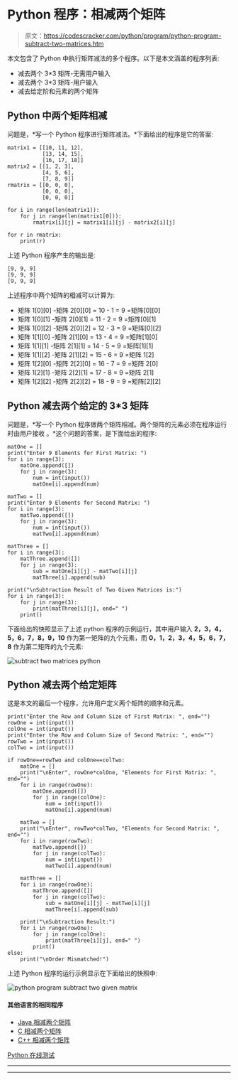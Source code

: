 # Python 程序：相减两个矩阵

> 原文：<https://codescracker.com/python/program/python-program-subtract-two-matrices.htm>

本文包含了 Python 中执行矩阵减法的多个程序。以下是本文涵盖的程序列表:

*   减去两个 3*3 矩阵-无需用户输入
*   减去两个 3*3 矩阵-用户输入
*   减去给定阶和元素的两个矩阵

## Python 中两个矩阵相减

问题是，*写一个 Python 程序进行矩阵减法。*下面给出的程序是它的答案:

```
matrix1 = [[10, 11, 12],
           [13, 14, 15],
           [16, 17, 18]]
matrix2 = [[1, 2, 3],
           [4, 5, 6],
           [7, 8, 9]]
rmatrix = [[0, 0, 0],
           [0, 0, 0],
           [0, 0, 0]]

for i in range(len(matrix1)):
    for j in range(len(matrix1[0])):
        rmatrix[i][j] = matrix1[i][j] - matrix2[i][j]

for r in rmatrix:
    print(r)
```

上述 Python 程序产生的输出是:

```
[9, 9, 9]
[9, 9, 9]
[9, 9, 9]
```

上述程序中两个矩阵的相减可以计算为:

*   矩阵 1[0][0] -矩阵 2[0][0] = 10 - 1 = 9 =矩阵[0][0]
*   矩阵 1[0][1] -矩阵 2[0][1] = 11 - 2 = 9 =矩阵[0][1]
*   矩阵 1[0][2] -矩阵 2[0][2] = 12 - 3 = 9 =矩阵[0][2]
*   矩阵 1[1][0] -矩阵 2[1][0] = 13 - 4 = 9 =矩阵[1][0]
*   矩阵 1[1][1] -矩阵 2[1][1] = 14 - 5 = 9 =矩阵[1][1]
*   矩阵 1[1][2] -矩阵 2[1][2] = 15 - 6 = 9 =矩阵 1[2]
*   矩阵 1[2][0] -矩阵 2[2][0] = 16 - 7 = 9 =矩阵 2[0]
*   矩阵 1[2][1] -矩阵 2[2][1] = 17 - 8 = 9 =矩阵 2[1]
*   矩阵 1[2][2] -矩阵 2[2][2] = 18 - 9 = 9 =矩阵[2][2]

## Python 减去两个给定的 3*3 矩阵

问题是，*写一个 Python 程序做两个矩阵相减。两个矩阵的元素必须在程序运行时由用户接收 。*这个问题的答案，是下面给出的程序:

```
matOne = []
print("Enter 9 Elements for First Matrix: ")
for i in range(3):
    matOne.append([])
    for j in range(3):
        num = int(input())
        matOne[i].append(num)

matTwo = []
print("Enter 9 Elements for Second Matrix: ")
for i in range(3):
    matTwo.append([])
    for j in range(3):
        num = int(input())
        matTwo[i].append(num)

matThree = []
for i in range(3):
    matThree.append([])
    for j in range(3):
        sub = matOne[i][j] - matTwo[i][j]
        matThree[i].append(sub)

print("\nSubtraction Result of Two Given Matrices is:")
for i in range(3):
    for j in range(3):
        print(matThree[i][j], end=" ")
    print()
```

下面给出的快照显示了上述 python 程序的示例运行，其中用户输入 **2，3，4，5，6，7，8，9，10** 作为第一矩阵的九个元素，而 **0，1，2，3，4，5，6，7，8** 作为第二矩阵的九个元素:

![subtract two matrices python](img/6a0718c5945f4bfa45f8237749829f8f.png)

## Python 减去两个给定矩阵

这是本文的最后一个程序，允许用户定义两个矩阵的顺序和元素。

```
print("Enter the Row and Column Size of First Matrix: ", end="")
rowOne = int(input())
colOne = int(input())
print("Enter the Row and Column Size of Second Matrix: ", end="")
rowTwo = int(input())
colTwo = int(input())

if rowOne==rowTwo and colOne==colTwo:
    matOne = []
    print("\nEnter", rowOne*colOne, "Elements for First Matrix: ", end="")
    for i in range(rowOne):
        matOne.append([])
        for j in range(colOne):
            num = int(input())
            matOne[i].append(num)

    matTwo = []
    print("\nEnter", rowTwo*colTwo, "Elements for Second Matrix: ", end="")
    for i in range(rowTwo):
        matTwo.append([])
        for j in range(colTwo):
            num = int(input())
            matTwo[i].append(num)

    matThree = []
    for i in range(rowOne):
        matThree.append([])
        for j in range(colTwo):
            sub = matOne[i][j] - matTwo[i][j]
            matThree[i].append(sub)

    print("\nSubtraction Result:")
    for i in range(rowOne):
        for j in range(colOne):
            print(matThree[i][j], end=" ")
        print()
else:
    print("\nOrder Mismatched!")
```

上述 Python 程序的运行示例显示在下面给出的快照中:

![python program subtract two given matrix](img/d55978e6e5ae8d9f52b9957d61075511.png)

#### 其他语言的相同程序

*   [Java 相减两个矩阵](/java/program/java-program-subtract-matrices.htm)
*   [C 相减两个矩阵](/c/program/c-program-subtract-matrices.htm)
*   [C++ 相减两个矩阵](/cpp/program/cpp-program-subtract-matrices.htm)

[Python 在线测试](/exam/showtest.php?subid=10)

* * *

* * *